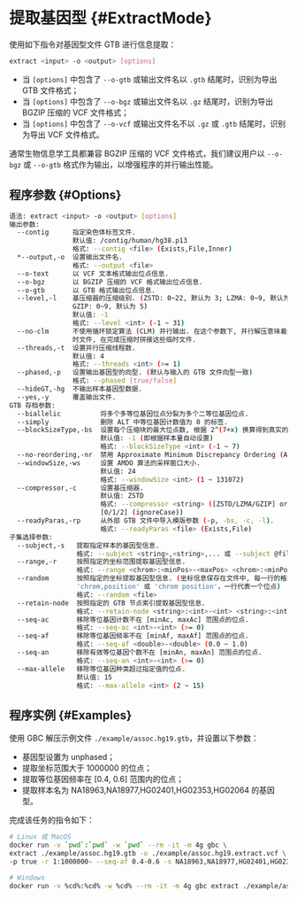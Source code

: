 # 提取基因型 {#ExtractMode}

使用如下指令对基因型文件 GTB 进行信息提取：

```bash
extract <input> -o <output> [options]
```

- 当 `[options]` 中包含了 `--o-gtb` 或输出文件名以 `.gtb` 结尾时，识别为导出 GTB 文件格式；
- 当 `[options]` 中包含了 `--o-bgz` 或输出文件名以 `.gz` 结尾时，识别为导出 BGZIP 压缩的 VCF 文件格式；
- 当 `[options]` 中包含了 `--o-vcf` 或输出文件名不以 `.gz` 或 `.gtb` 结尾时，识别为导出 VCF 文件格式。

通常生物信息学工具都兼容 BGZIP 压缩的 VCF 文件格式，我们建议用户以 `--o-bgz` 或 `--o-gtb` 格式作为输出，以增强程序的并行输出性能。

## 程序参数 {#Options}

```bash
语法: extract <input> -o <output> [options]
输出参数:
  --contig      指定染色体标签文件.
                默认值: /contig/human/hg38.p13
                格式: --contig <file> (Exists,File,Inner)
  *--output,-o  设置输出文件名.
                格式: --output <file>
  --o-text      以 VCF 文本格式输出位点信息.
  --o-bgz       以 BGZIP 压缩的 VCF 格式输出位点信息.
  --o-gtb       以 GTB 格式输出位点信息.
  --level,-l    基压缩器的压缩级别. (ZSTD: 0~22, 默认为 3; LZMA: 0~9, 默认为 3; 
                GZIP: 0~9, 默认为 5)
                默认值: -1
                格式: --level <int> (-1 ~ 31)
  --no-clm      不使用循环锁定算法 (CLM) 并行输出. 在这个参数下, 并行解压意味着先输出到临
                时文件, 在完成压缩时拼接这些临时文件.
  --threads,-t  设置并行压缩线程数.
                默认值: 4
                格式: --threads <int> (>= 1)
  --phased,-p   设置输出基因型的向型. (默认与输入的 GTB 文件向型一致)
                格式: --phased [true/false]
  --hideGT,-hg  不输出样本基因型数据.
  --yes,-y      覆盖输出文件.
GTB 存档参数:
  --biallelic          将多个多等位基因位点分裂为多个二等位基因位点.
  --simply             删除 ALT 中等位基因计数值为 0 的标签.
  --blockSizeType,-bs  设置每个压缩块的最大位点数, 根据 2^(7+x) 换算得到真实的块大小值.
                       默认值: -1 (即根据样本量自动设置)
                       格式: --blockSizeType <int> (-1 ~ 7)
  --no-reordering,-nr  禁用 Approximate Minimum Discrepancy Ordering (AMDO) 算法.
  --windowSize,-ws     设置 AMDO 算法的采样窗口大小.
                       默认值: 24
                       格式: --windowSize <int> (1 ~ 131072)
  --compressor,-c      设置基压缩器.
                       默认值: ZSTD
                       格式: --compressor <string> ([ZSTD/LZMA/GZIP] or 
                       [0/1/2] (ignoreCase))
  --readyParas,-rp     从外部 GTB 文件中导入模版参数 (-p, -bs, -c, -l).
                       格式: --readyParas <file> (Exists,File)
子集选择参数:
  --subject,-s   提取指定样本的基因型信息.
                 格式: --subject <string>,<string>,... 或 --subject @file
  --range,-r     按照指定的坐标范围提取基因型信息.
                 格式: --range <chrom>:<minPos>-<maxPos> <chrom>:<minPos>-<maxPos> ...
  --random       按照指定的坐标提取基因型信息. (坐标信息保存在文件中, 每一行的格式为 
                 'chrom,position' 或 'chrom position'，一行代表一个位点)
                 格式: --random <file>
  --retain-node  按照指定的 GTB 节点索引提取基因型信息.
                 格式: --retain-node <string>:<int>-<int> <string>:<int>-<int> ...
  --seq-ac       移除等位基因计数不在 [minAc, maxAc] 范围点的位点.
                 格式: --seq-ac <int>-<int> (>= 0)
  --seq-af       移除等位基因频率不在 [minAf, maxAf] 范围点的位点.
                 格式: --seq-af <double>-<double> (0.0 ~ 1.0)
  --seq-an       移除有效等位基因个数不在 [minAn, maxAn] 范围点的位点.
                 格式: --seq-an <int>-<int> (>= 0)
  --max-allele   移除等位基因种类超过指定值的位点.
                 默认值: 15
                 格式: --max-allele <int> (2 ~ 15)
```

## 程序实例 {#Examples}

使用 GBC 解压示例文件 `./example/assoc.hg19.gtb`，并设置以下参数：

- 基因型设置为 unphased；
- 提取坐标范围大于 1000000 的位点；
- 提取等位基因频率在 [0.4, 0.6] 范围内的位点；
- 提取样本名为 NA18963,NA18977,HG02401,HG02353,HG02064 的基因型。

完成该任务的指令如下：

```bash
# Linux 或 MacOS
docker run -v `pwd`:`pwd` -w `pwd` --rm -it -m 4g gbc \
extract ./example/assoc.hg19.gtb -o ./example/assoc.hg19.extract.vcf \
-p true -r 1:1000000- --seq-af 0.4-0.6 -s NA18963,NA18977,HG02401,HG02353,HG02064 -y

# Windows
docker run -v %cd%:%cd% -w %cd% --rm -it -m 4g gbc extract ./example/assoc.hg19.gtb -o ./example/assoc.hg19.extract.vcf -p true -r 1:1000000- --seq-af 0.4-0.6 -s NA18963,NA18977,HG02401,HG02353,HG02064 -y
```
